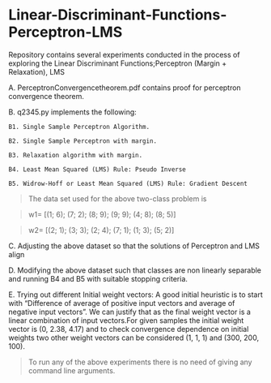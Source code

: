 # Linear-Discriminant-Functions-Perceptron-LMS

Repository contains several experiments conducted in the process of exploring the Linear Discriminant Functions;Perceptron (Margin + Relaxation), LMS

A. PerceptronConvergencetheorem.pdf contains proof for perceptron convergence theorem.

B. q2345.py implements the following:

	B1. Single Sample Perceptron Algorithm.

	B2. Single Sample Perceptron with margin.

	B3. Relaxation algorithm with margin.

	B4. Least Mean Squared (LMS) Rule: Pseudo Inverse

	B5. Widrow-Hoff or Least Mean Squared (LMS) Rule: Gradient Descent

> The data set used for the above two-class problem is

> w1= [(1; 6); (7; 2); (8; 9); (9; 9); (4; 8); (8; 5)]

> w2= [(2; 1); (3; 3); (2; 4); (7; 1); (1; 3); (5; 2)]

C. Adjusting the above dataset so that the solutions of Perceptron and LMS align

D. Modifying the above dataset such that classes are non linearly separable and running B4 and B5 with suitable stopping criteria.

E. Trying out different Initial weight vectors: A good initial heuristic is to start with “Difference of average of positive input vectors and average of negative input vectors”. We can justify that as the final weight vector is a linear combination of input vectors.For given samples the initial weight vector is (0, 2.38, 4.17) and to check convergence dependence on initial weights two other weight vectors can be considered (1, 1, 1) and (300, 200, 100).

>To run any of the above experiments there is no need of giving any command line arguments.
